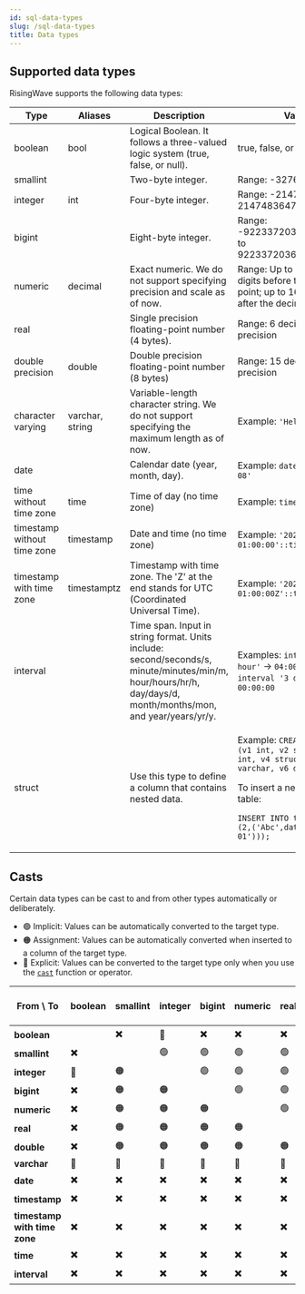 ```yaml
---
id: sql-data-types
slug: /sql-data-types
title: Data types
---
```


## Supported data types

RisingWave supports the following data types:

|Type|Aliases|Description|Value|
|---|---|-------|-------|
|boolean|bool|Logical Boolean. It follows a three-valued logic system (true, false, or null). | true, false, or null |
|smallint| |Two-byte integer. | Range: -32768 to 32767 |
|integer|int|Four-byte integer. | Range: -2147483648 to 2147483647 |
|bigint| |Eight-byte integer. | Range: -9223372036854775808 to 9223372036854775807 |
|numeric|decimal|Exact numeric. We do not support specifying precision and scale as of now. | Range: Up to 131072 digits before the decimal point; up to 16383 digits after the decimal point |
|real| |Single precision floating-point number (4 bytes). | Range: 6 decimal digits precision |
|double precision|double|Double precision floating-point number (8 bytes) | Range: 15 decimal digits precision |
|character varying|varchar, string|Variable-length character string. We do not support specifying the maximum length as of now. | Example: `'Hello World!'` |
|date| |Calendar date (year, month, day). | Example: `date '2022-04-08'` |
|time without time zone|time|Time of day (no time zone) | Example: `time '18:20:49'` |
|timestamp without time zone|timestamp|Date and time (no time zone) | Example: `'2022-03-13 01:00:00'::timestamp` |
|timestamp with time zone |timestamptz|Timestamp with time zone. The 'Z' at the end stands for UTC (Coordinated Universal Time). | Example: `'2022-03-13 01:00:00Z'::timestamptz` |
|interval| |Time span. Input in string format. Units include: second/seconds/s, minute/minutes/min/m, hour/hours/hr/h, day/days/d, month/months/mon, and year/years/yr/y. | Examples: `interval '4 hour'` → `04:00:00` <br /> `interval '3 day'` → `3 days 00:00:00` |
|struct| |Use this type to define a column that contains nested data. | <p>Example: `CREATE TABLE t1 (v1 int, v2 struct<v3 int, v4 struct<v5 varchar, v6 date>>);`</p> <p>To insert a new row to the table:</p><p>`INSERT INTO t1 VALUES (1,(2,('Abc',date '2049-01-01')));`</p>|

## Casts
Certain data types can be cast to and from other types automatically or deliberately.

- 🟢 Implicit: Values can be automatically converted to the target type.
- 🟠 Assignment: Values can be automatically converted when inserted to a column of the target type.
- 🔷 Explicit: Values can be converted to the target type only when you use the [`cast`](functions-operators/sql-function-cast.md) function or operator.

| From \ To | boolean | smallint | integer | bigint | numeric | real | double | varchar | date | timestamp | timestamp with time zone | time | interval |
|---|---|---|---|---|---|---|---|---|---|---|---|---|---|
| **boolean** |  | ✖️ | 🔷 | ✖️ | ✖️ | ✖️ | ✖️ | 🟠 | ✖️ | ✖️ | ✖️ | ✖️ | ✖️ |
| **smallint** | ✖️ |  | 🟢 | 🟢 | 🟢 | 🟢 | 🟢 | 🟠 | ✖️ | ✖️ | ✖️ | ✖️ | ✖️ |
| **integer** | 🔷 | 🟠 |  | 🟢 | 🟢 | 🟢 | 🟢 | 🟠 | ✖️ | ✖️ | ✖️ | ✖️ | ✖️ |
| **bigint** | ✖️ | 🟠 | 🟠 |  | 🟢 | 🟢 | 🟢 | 🟠 | ✖️ | ✖️ | ✖️ | ✖️ | ✖️ |
| **numeric** | ✖️ | 🟠 | 🟠 | 🟠 |  | 🟢 | 🟢 | 🟠 | ✖️ | ✖️ | ✖️ | ✖️ | ✖️ |
| **real** | ✖️ | 🟠 | 🟠 | 🟠 | 🟠 |  | 🟢 | 🟠 | ✖️ | ✖️ | ✖️ | ✖️ | ✖️ |
| **double** | ✖️ | 🟠 | 🟠 | 🟠 | 🟠 | 🟠 |  | 🟠 | ✖️ | ✖️ | ✖️ | ✖️ | ✖️ |
| **varchar** | 🔷 | 🔷 | 🔷 | 🔷 | 🔷 | 🔷 | 🔷 |  | 🔷 | 🔷 | 🔷 | 🔷 | 🔷 |
| **date** | ✖️ | ✖️ | ✖️ | ✖️ | ✖️ | ✖️ | ✖️ | 🟠 |  | 🟢 | 🟢 | ✖️ | ✖️ |
| **timestamp** | ✖️ | ✖️ | ✖️ | ✖️ | ✖️ | ✖️ | ✖️ | 🟠 | 🟠 |  | 🟢 | 🟠 | ✖️ |
| **timestamp with time zone** | ✖️ | ✖️ | ✖️ | ✖️ | ✖️ | ✖️ | ✖️ | 🟠 | 🟠 | 🟠 |  | 🟠 | ✖️ |
| **time** | ✖️ | ✖️ | ✖️ | ✖️ | ✖️ | ✖️ | ✖️ | 🟠 | ✖️ | ✖️ | ✖️ |  | 🟢 |
| **interval** | ✖️ | ✖️ | ✖️ | ✖️ | ✖️ | ✖️ | ✖️ | 🟠 | ✖️ | ✖️ | ✖️ | 🟠 |  |

<!--You can find the casting relations here: https://github.com/risingwavelabs/risingwave/blob/be868cc6e479de30be78c98b77ab3ad686938b89/src/frontend/src/expr/type_inference/cast.rs#L201-->